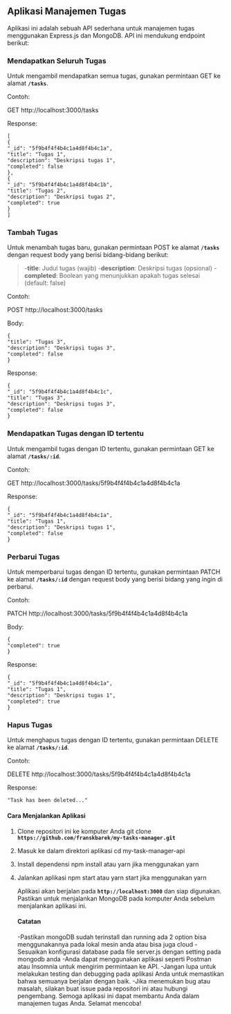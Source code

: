 ## Aplikasi Manajemen Tugas

Aplikasi ini adalah sebuah API sederhana untuk manajemen tugas menggunakan Express.js dan MongoDB. API ini mendukung endpoint berikut:

### Mendapatkan Seluruh Tugas

Untuk mengambil mendapatkan semua tugas, gunakan permintaan GET ke alamat **`/tasks`**.

Contoh:

GET http://localhost:3000/tasks

Response:

```
[
{
"_id": "5f9b4f4f4b4c1a4d8f4b4c1a",
"title": "Tugas 1",
"description": "Deskripsi tugas 1",
"completed": false
},
{
"_id": "5f9b4f4f4b4c1a4d8f4b4c1b",
"title": "Tugas 2",
"description": "Deskripsi tugas 2",
"completed": true
}
]
```

### Tambah Tugas

Untuk menambah tugas baru, gunakan permintaan POST ke alamat **`/tasks`** dengan request body yang berisi bidang-bidang berikut:

> -**title**: Judul tugas (wajib) -**description**: Deskripsi tugas (opsional) -**completed**: Boolean yang menunjukkan apakah tugas selesai (default: false)

Contoh:

POST http://localhost:3000/tasks

Body:

```
{
"title": "Tugas 3",
"description": "Deskripsi tugas 3",
"completed": false
}
```

Response:

```
{
"_id": "5f9b4f4f4b4c1a4d8f4b4c1c",
"title": "Tugas 3",
"description": "Deskripsi tugas 3",
"completed": false
}
```

### Mendapatkan Tugas dengan ID tertentu

Untuk mengambil tugas dengan ID tertentu, gunakan permintaan GET ke alamat **`/tasks/:id`**.

Contoh:

GET http://localhost:3000/tasks/5f9b4f4f4b4c1a4d8f4b4c1a

Response:

```
{
"_id": "5f9b4f4f4b4c1a4d8f4b4c1a",
"title": "Tugas 1",
"description": "Deskripsi tugas 1",
"completed": false
}
```

### Perbarui Tugas

Untuk memperbarui tugas dengan ID tertentu, gunakan permintaan PATCH ke alamat **`/tasks/:id`** dengan request body yang berisi bidang yang ingin di perbarui.

Contoh:

PATCH http://localhost:3000/tasks/5f9b4f4f4b4c1a4d8f4b4c1a

Body:

```
{
"completed": true
}
```

Response:

```
{
"_id": "5f9b4f4f4b4c1a4d8f4b4c1a",
"title": "Tugas 1",
"description": "Deskripsi tugas 1",
"completed": true
}
```

### Hapus Tugas

Untuk menghapus tugas dengan ID tertentu, gunakan permintaan DELETE ke alamat **`/tasks/:id`**.

Contoh:

DELETE http://localhost:3000/tasks/5f9b4f4f4b4c1a4d8f4b4c1a

Response:

`"Task has been deleted..."`

#### Cara Menjalankan Aplikasi

1. Clone repositori ini ke komputer Anda
   git clone **`https://github.com/franskbarek/my-tasks-manager.git`**

2. Masuk ke dalam direktori aplikasi
   cd my-task-manager-api

3. Install dependensi
   npm install atau yarn jika menggunakan yarn
4. Jalankan aplikasi
   npm start atau yarn start jika menggunakan yarn

   Aplikasi akan berjalan pada **`http://localhost:3000`** dan siap digunakan. Pastikan untuk menjalankan MongoDB pada komputer Anda sebelum menjalankan aplikasi ini.

   #### Catatan

   -Pastikan mongoDB sudah terinstall dan running ada 2 option bisa menggunakannya pada lokal mesin anda atau bisa juga cloud
   -Sesuaikan konfigurasi database pada file server.js dengan setting pada mongodb anda
   -Anda dapat menggunakan aplikasi seperti Postman atau Insomnia untuk mengirim permintaan ke API.
   -Jangan lupa untuk melakukan testing dan debugging pada aplikasi Anda untuk memastikan bahwa semuanya berjalan dengan baik.
   -Jika menemukan bug atau masalah, silakan buat issue pada repositori ini atau hubungi pengembang.
   Semoga aplikasi ini dapat membantu Anda dalam manajemen tugas Anda. Selamat mencoba!
